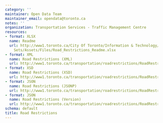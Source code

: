 ```yaml
---
category: ''
maintainer: Open Data Team
maintainer_email: opendata@toronto.ca
notes: ''
organization: Transportation Services - Traffic Management Centre
resources:
- format: XLSX
  name: Readme
  url: http://www1.toronto.ca/City Of Toronto/Information & Technology/Open Data/Data
    Sets/Assets/Files/Road_Restrictions_Readme.xlsx
- format: XML
  name: Road Restrictions (XML)
  url: http://www1.toronto.ca/transportation/roadrestrictions/RoadRestrictions.xml
- format: XSD
  name: Road Restrictions (XSD)
  url: http://www1.toronto.ca/transportation/roadrestrictions/RoadRestrictions.xsd
- format: JSON
  name: Road Restrictions (JSONP)
  url: http://www1.toronto.ca/transportation/roadrestrictions/RoadRestrictions.json
- format: JSON
  name: Road Restrictions (Version)
  url: http://www1.toronto.ca/transportation/roadrestrictions/RoadRestrictionsSN.json
schema: default
title: Road Restrictions
---
```


